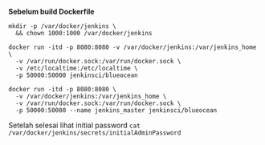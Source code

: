 **Sebelum build Dockerfile**
```
mkdir -p /var/docker/jenkins \
  && chown 1000:1000 /var/docker/jenkins

docker run -itd -p 8080:8080 -v /var/docker/jenkins:/var/jenkins_home \
  -v /var/run/docker.sock:/var/run/docker.sock \
  -v /etc/localtime:/etc/localtime \
  -p 50000:50000 jenkinsci/blueocean
 
docker run -itd -p 8080:8080 \
  -v /var/docker/jenkins:/var/jenkins_home \
  -v /var/run/docker.sock:/var/run/docker.sock \
  -p 50000:50000 --name jenkins_master jenkinsci/blueocean
 ```
 
 Setelah selesai lihat initial password
 `cat /var/docker/jenkins/secrets/initialAdminPassword`
  
